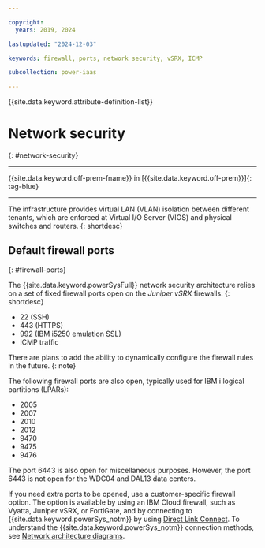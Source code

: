 ```yaml
---

copyright:
  years: 2019, 2024

lastupdated: "2024-12-03"

keywords: firewall, ports, network security, vSRX, ICMP

subcollection: power-iaas

---
```


{{site.data.keyword.attribute-definition-list}}

# Network security
{: #network-security}

---



{{site.data.keyword.off-prem-fname}} in [{{site.data.keyword.off-prem}}]{: tag-blue}


---

The infrastructure provides virtual LAN (VLAN) isolation between different tenants, which are enforced at Virtual I/O Server (VIOS) and physical switches and routers.
{: shortdesc}

## Default firewall ports
{: #firewall-ports}

The {{site.data.keyword.powerSysFull}} network security architecture relies on a set of fixed firewall ports open on the *Juniper vSRX* firewalls:
{: shortdesc}

* 22 (SSH)
* 443 (HTTPS)
* 992 (IBM i5250 emulation SSL)
* ICMP traffic

There are plans to add the ability to dynamically configure the firewall rules in the future.
{: note}


The following firewall ports are also open, typically used for IBM i logical partitions (LPARs):

* 2005
* 2007
* 2010
* 2012
* 9470
* 9475
* 9476

The port 6443 is also open for miscellaneous purposes. However, the port 6443 is not open for the WDC04 and DAL13 data centers.

If you need extra ports to be opened, use a customer-specific firewall option. The option is available by using an IBM Cloud firewall, such as Vyatta, Juniper vSRX, or FortiGate, and by connecting to {{site.data.keyword.powerSys_notm}} by using [Direct Link Connect](/docs/power-iaas?topic=power-iaas-ordering-direct-link-connect). To understand the {{site.data.keyword.powerSys_notm}} connection methods, see [Network architecture diagrams](/docs/power-iaas?topic=power-iaas-network-architecture-diagrams#networking-environment).
